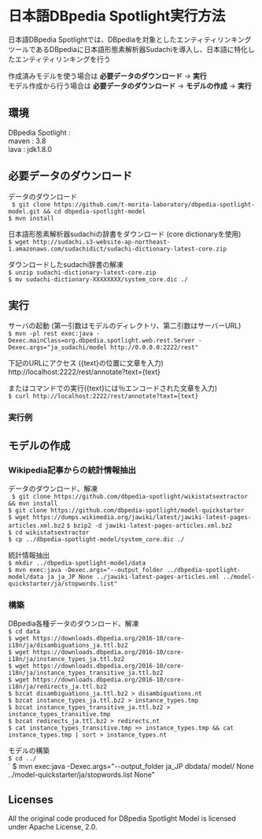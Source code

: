 # 日本語DBpedia Spotlight実行方法

日本語DBpedia Spotlightでは、DBpediaを対象としたエンティティリンキングツールであるDBpediaに日本語形態素解析器Sudachiを導入し、日本語に特化したエンティティリンキングを行う  

作成済みモデルを使う場合は  **必要データのダウンロード** → **実行**  
モデル作成から行う場合は  **必要データのダウンロード** → **モデルの作成** → **実行**  

## 環境
DBpedia Spotlight :  
maven : 3.8  
lava : jdk1.8.0  


## 必要データのダウンロード  

データのダウンロード  
` $ git clone https://github.com/t-morita-laboratory/dbpedia-spotlight-model.git && cd dbpedia-spotlight-model`  
` $ mvn install `   

日本語形態素解析器sudachiの辞書をダウンロード (core dictionaryを使用)  
` $ wget http://sudachi.s3-website-ap-northeast-1.amazonaws.com/sudachidict/sudachi-dictionary-latest-core.zip `
  
ダウンロードしたsudachi辞書の解凍  
` $ unzip sudachi-dictionary-latest-core.zip `  
` $ mv sudachi-dictionary-XXXXXXXX/system_core.dic ./ ` 

## 実行  

サーバの起動 (第一引数はモデルのディレクトリ、第二引数はサーバーURL)  
` $ mvn -pl rest exec:java -Dexec.mainClass=org.dbpedia.spotlight.web.rest.Server -Dexec.args="ja_sudachi/model http://0.0.0.0:2222/rest" `    

下記のURLにアクセス ({text}の位置に文章を入力)  
http://localhost:2222/rest/annotate?text={text}  

またはコマンドでの実行({text}には％エンコードされた文章を入力)  
` $ curl http://localhost:2222/rest/annotate?text={text} `  


### 実行例


## モデルの作成


### Wikipedia記事からの統計情報抽出

データのダウンロード、解凍  
` $ git clone https://github.com/dbpedia-spotlight/wikistatsextractor && mvn install`  
` $ git clone https://github.com/dbpedia-spotlight/model-quickstarter `  
` $ wget https://dumps.wikimedia.org/jawiki/latest/jawiki-latest-pages-articles.xml.bz2 ` 
` $ bzip2 -d jawiki-latest-pages-articles.xml.bz2 `  
` $ cd wikistatsextractor `  
` $ cp ../dbpedia-spotlight-model/system_core.dic ./ `  

統計情報抽出  
` $ mkdir ../dbpedia-spotlight-model/data `  
` $ mvn exec:java -Dexec.args="--output_folder ../dbpedia-spotlight-model/data ja ja_JP None ../jawiki-latest-pages-articles.xml ../model-quickstarter/ja/stopwords.list" `  


### 構築

DBpedia各種データのダウンロード、解凍  
` $ cd data `  
` $ wget https://downloads.dbpedia.org/2016-10/core-i18n/ja/disambiguations_ja.ttl.bz2 `  
` $ wget https://downloads.dbpedia.org/2016-10/core-i18n/ja/instance_types_ja.ttl.bz2 `  
` $ wget https://downloads.dbpedia.org/2016-10/core-i18n/ja/instance_types_transitive_ja.ttl.bz2 `  
` $ wget https://downloads.dbpedia.org/2016-10/core-i18n/ja/redirects_ja.ttl.bz2 `  
` $ bzcat disambiguations_ja.ttl.bz2 > disambiguations.nt `  
` $ bzcat instance_types_ja.ttl.bz2 > instance_types.tmp `  
` $ bzcat instance_types_transitive_ja.ttl.bz2 > instance_types_transitive.tmp `  
` $ bzcat redirects_ja.ttl.bz2 > redirects.nt `  
` $ cat instance_types_transitive.tmp >> instance_types.tmp && cat instance_types.tmp | sort > instance_types.nt `  

モデルの構築  
` $ cd ../ `  
` $ mvn exec:java -Dexec.args="--output_folder ja_JP dbdata/ model/ None ../model-quickstarter/ja/stopwords.list None"


## Licenses  

All the original code produced for DBpedia Spotlight Model is licensed under Apache License, 2.0.

